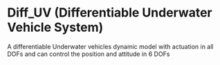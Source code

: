 # Diff_UV (Differentiable Underwater Vehicle System)
A differentiable Underwater vehicles dynamic model with actuation in all DOFs and can control the position and attitude in 6 DOFs

